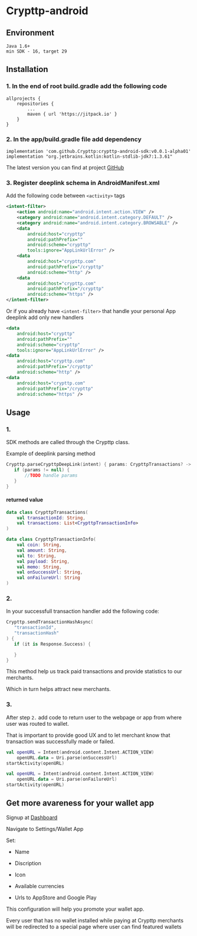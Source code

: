 # Crypttp-android

## Environment
```
Java 1.6+
min SDK - 16, target 29
```

## Installation
### 1. In the end of root build.gradle add the following code
```
allprojects {
    repositories {
        ...
        maven { url 'https://jitpack.io' }
    }
}
```

### 2. In the app/build.gradle file add dependency
```
implementation 'com.github.Crypttp:crypttp-android-sdk:v0.0.1-alpha01'
implementation "org.jetbrains.kotlin:kotlin-stdlib-jdk7:1.3.61"
```

The latest version you can find at project [GitHub](https://github.com/Crypttp/crypttp-android-sdk)

### 3. Register deeplink schema in AndroidManifest.xml

Add the following code between `<activity>` tags

```XML
<intent-filter>
    <action android:name="android.intent.action.VIEW" />
    <category android:name="android.intent.category.DEFAULT" />
    <category android:name="android.intent.category.BROWSABLE" />
    <data
        android:host="crypttp"
        android:pathPrefix=""
        android:scheme="crypttp"
        tools:ignore="AppLinkUrlError" />
    <data
        android:host="crypttp.com"
        android:pathPrefix="/crypttp"
        android:scheme="http" />
    <data
        android:host="crypttp.com"
        android:pathPrefix="/crypttp"
        android:scheme="https" />
</intent-filter>
```

Or if you already have `<intent-filter>` that handle your personal App deeplink add only new handlers

```XML
<data
    android:host="crypttp"
    android:pathPrefix=""
    android:scheme="crypttp"
    tools:ignore="AppLinkUrlError" />
<data
    android:host="crypttp.com"
    android:pathPrefix="/crypttp"
    android:scheme="http" />
<data
    android:host="crypttp.com"
    android:pathPrefix="/crypttp"
    android:scheme="https" />
```

## Usage

### 1.

SDK methods are called through the Crypttp class.

Example of deeplink parsing method

```Kotlin
Crypttp.parseCrypttpDeepLink(intent) { params: CrypttpTransactions? ->
   if (params != null) {
       //TODO handle params
   }
}
```

#### returned value
```Kotlin
data class CrypttpTransactions(
    val transactionId: String,
    val transactions: List<CrypttpTransactionInfo>
)

data class CrypttpTransactionInfo(
    val coin: String,
    val amount: String,
    val to: String,
    val payload: String,
    val memo: String,
    val onSuccessUrl: String,
    val onFailureUrl: String
)
```

### 2.

In your successfull transaction handler add the following code:

```Kotlin
Crypttp.sendTransactionHashAsync(
   "transactionId",
   "transactionHash"
) {
   if (it is Response.Success) {

   }
}
```

This method help us track paid transactions and provide statistics to our merchants. 

Which in turn helps attract new merchants.

### 3.

After step `2.` add code to return user to the webpage or app from where user was routed to wallet.

That is important to provide good UX and to let merchant know that transaction was successfully made or failed.

```Kotlin
val openURL = Intent(android.content.Intent.ACTION_VIEW)
    openURL.data = Uri.parse(onSuccessUrl)
startActivity(openURL)

val openURL = Intent(android.content.Intent.ACTION_VIEW)
    openURL.data = Uri.parse(onFailureUrl)
startActivity(openURL)
```

## Get more avareness for your wallet app

Signup at [Dashboard](https://crypttp.com/dashboard)

Navigate to Settings/Wallet App

Set:

* Name

* Discription

* Icon

* Available currencies

* Urls to AppStore and Google Play


This configuration will help you promote your wallet app. 

Every user that has no wallet installed while paying at Crypttp merchants will be redirected to a special page where user can find featured wallets
